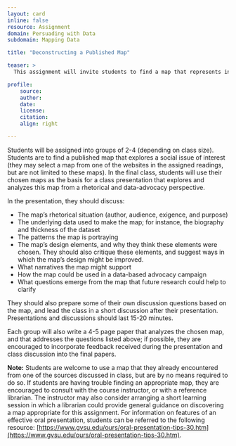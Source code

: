 ```yaml
---
layout: card
inline: false
resource: Assignment
domain: Persuading with Data
subdomain: Mapping Data

title: "Deconstructing a Published Map"

teaser: >
  This assignment will invite students to find a map that represents information about a social issue that they are interested in, deconstruct how that map “works” from a rhetorical and data-advocacy perspective, and explore how it might be used as part of a broader data-based advocacy campaign. The assignment will include a class presentation and short paper, and will prepare students to incorporate their own original maps into data-based advocacy campaigns they may organize in the future.

profile:
    source:
    author:
    date:
    license:
    citation:
    align: right

---
```


Students will be assigned into groups of 2-4 (depending on class size). Students are to find a published map that explores a social issue of interest (they may select a map from one of the websites in the assigned readings, but are not limited to these maps). In the final class, students will use their chosen maps as the basis for a class presentation that explores and analyzes this map from a rhetorical and data-advocacy perspective.

In the presentation, they should discuss:
- The map’s rhetorical situation (author, audience, exigence, and purpose)
- The underlying data used to make the map; for instance, the biography and thickness of the dataset
- The patterns the map is portraying
- The map’s design elements, and why they think these elements were chosen. They should also critique these elements, and suggest ways in which the map’s design might be improved.
- What narratives the map might support
- How the map could be used in a data-based advocacy campaign
- What questions emerge from the map that future research could help to clarify

They should also prepare some of their own discussion questions based on the map, and lead the class in a short discussion after their presentation. Presentations and discussions should last 15-20 minutes. 

Each group will also write a 4-5 page paper that analyzes the chosen map, and that addresses the questions listed above; if possible, they are encouraged to incorporate feedback received during the presentation and class discussion into the final papers. 

**Note:** Students are welcome to use a map that they already encountered from one of the sources discussed in class, but are by no means required to do so. If students are having trouble finding an appropriate map, they are encouraged to consult with the course instructor, or with a reference librarian. The instructor may also consider arranging a short learning session in which a librarian could provide general guidance on discovering a map appropriate for this assignment. For information on features of an effective oral presentation, students can be referred to the following resource: [https://www.gvsu.edu/ours/oral-presentation-tips-30.htm](https://www.gvsu.edu/ours/oral-presentation-tips-30.htm). 
